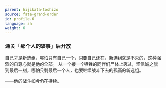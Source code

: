```yaml
---
parent: hijikata-toshizo
source: fate-grand-order
id: profile-6
language: zh
weight: 6
---
```


### 通关「那个人的故事」后开放

自己才是新选组，哪怕只有自己一个，只要自己还在，新选组就是不灭的，这种强烈的自尊心就是他的全部。
从一个接一个牺牲的同伴们尸体上跨过，坚信诚之旗到最后一刻，哪怕只剩最后一个人，也要继续战斗下去的孤高的新选组。

——他的战斗如今仍在持续。
